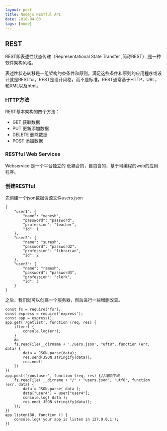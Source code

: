 ```yaml
---
layout: post
title: Nodejs RESTful API
date: 2018-04-03
tags: [node]
---
```


## REST

REST即表述性状态传递（Representational State Transfer ,简称REST）,是一种软件架构风格。

表述性状态转移是一组架构约束条件和原则。满足这些条件和原则的应用程序或设计就是RESTful。REST是设计风格，而不是标准，REST通常基于HTTP，URL，和XML以及html。

### HTTP方法

REST基本架构的四个方法：

- GET 获取数据
- PUT 更新添加数据
- DELETE 删除数据
- POST 添加数据

### RESTful Web Services

Webservice 是一个平台独立的 低耦合的，自包含的，基于可编程的web的应用程序。

### 创建RESTful

先创建一个json数据资源文件users.json

    {
        "user1": {
            "name": "mahesh",
            "password": "password",
            "profession": "teacher",
            "id": 1
        },
        "user2": {
            "name": "suresh",
            "password": "password2",
            "profession": "librarian",
            "id": 2
        },
        "user3": {
            "name": "ramesh",
            "password": "password3",
            "profession": "clerk",
            "id": 3
        }
    }

之后，我们就可以创建一个服务器，然后进行一些增删改查。

    const fs = require('fs');
    const express = require('express');
    const app = express();
    app.get('/getlist', function (req, res) {
        if(err) {
            console.log(err);
        }
        da
        fs.readFile(__dirname + './uers.json', "uft8", function (err, data) {
            data = JSON.parse(data);
            res.send(JSON.stringify(data));
            res.end()
        })
    })
    app.post('/postuser', function (req, res) {//增加字段
        fs.readFile( __dirname + "/" + "users.json", 'utf8', function (err, data) {
            data = JSON.parse( data );
            data["user4"] = user["user4"];
            console.log( data );
            res.end( JSON.stringify(data));
        });
    })
    app.listen(80, function () {
        console.log('your app is listen in 127.0.0.1');
    })

